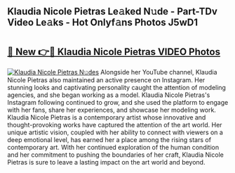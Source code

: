 ## Klaudia Nicole Pietras Le𝚊ked N𝚞de - Part-TDv Video Le𝚊ks - Hot Onlyf𝚊ns Photos J5wD1

# <h2><a href="http://ac54970.deff.icu/?id=Klaudia+Nicole+Pietras">🔗 New 👉🔴 Klaudia Nicole Pietras VIDEO Photos</a></h2>

[![Klaudia Nicole Pietras N𝚞des](https://i.imgur.com/rIISA9y.gif)](http://ac54970.deff.icu/?id=Klaudia+Nicole+Pietras)
Alongside her YouTube channel, Klaudia Nicole Pietras also maintained an active presence on Instagram. Her stunning looks and captivating personality caught the attention of modeling agencies, and she began working as a model. Klaudia Nicole Pietras's Instagram following continued to grow, and she used the platform to engage with her fans, share her experiences, and showcase her modeling work. Klaudia Nicole Pietras is a contemporary artist whose innovative and thought-provoking works have captured the attention of the art world. Her unique artistic vision, coupled with her ability to connect with viewers on a deep emotional level, has earned her a place among the rising stars of contemporary art. With her continued exploration of the human condition and her commitment to pushing the boundaries of her craft, Klaudia Nicole Pietras is sure to leave a lasting impact on the art world and beyond.

